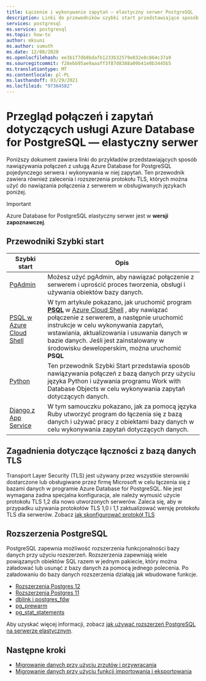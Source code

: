 ```yaml
---
title: Łączenie i wykonywanie zapytań — elastyczny serwer PostgreSQL
description: Linki do przewodników szybki start przedstawiające sposób nawiązywania połączeń z serwerem elastycznym Azure Database for PostgreSQL i uruchamiania zapytań.
services: postgresql
ms.service: postgresql
ms.topic: how-to
author: mksuni
ms.author: sumuth
ms.date: 12/08/2020
ms.openlocfilehash: ee3b1f7db8bdafb1233b32579e032e8c864c37a9
ms.sourcegitcommit: f28ebb95ae9aaaff3f87d8388a09b41e0b3445b5
ms.translationtype: MT
ms.contentlocale: pl-PL
ms.lasthandoff: 03/29/2021
ms.locfileid: "97364582"
---
```

# <a name="connect-and-query-overview-for-azure-database-for-postgresql--flexible-server"></a>Przegląd połączeń i zapytań dotyczących usługi Azure Database for PostgreSQL — elastyczny serwer

Poniższy dokument zawiera linki do przykładów przedstawiających sposób nawiązywania połączeń z usługą Azure Database for PostgreSQL pojedynczego serwera i wykonywania w niej zapytań. Ten przewodnik zawiera również zalecenia i rozszerzenia protokołu TLS, których można użyć do nawiązania połączenia z serwerem w obsługiwanych językach poniżej.

>[!IMPORTANT]
> Azure Database for PostgreSQL elastyczny serwer jest w **wersji zapoznawczej**.

## <a name="quickstarts"></a>Przewodniki Szybki start

| Szybki start | Opis |
|---|---|
|[PgAdmin](https://www.pgadmin.org/)|Możesz użyć pgAdmin, aby nawiązać połączenie z serwerem i uprościć proces tworzenia, obsługi i używania obiektów bazy danych.|
|[PSQL w Azure Cloud Shell](./quickstart-create-server-cli.md#connect-using-postgresql-command-line-client)|W tym artykule pokazano, jak uruchomić program [**PSQL**](https://www.postgresql.org/docs/current/static/app-psql.html) w [Azure Cloud Shell](../../cloud-shell/overview.md) , aby nawiązać połączenie z serwerem, a następnie uruchomić instrukcje w celu wykonywania zapytań, wstawiania, aktualizowania i usuwania danych w bazie danych. Jeśli jest zainstalowany w środowisku deweloperskim, można uruchomić **PSQL**|
|[Python](connect-python.md)|Ten przewodnik Szybki Start przedstawia sposób nawiązywania połączeń z bazą danych przy użyciu języka Python i używania programu Work with Database Objects w celu wykonywania zapytań dotyczących danych. |
|[Django z App Service](tutorial-django-app-service-postgres.md)|W tym samouczku pokazano, jak za pomocą języka Ruby utworzyć program do łączenia się z bazą danych i używać pracy z obiektami bazy danych w celu wykonywania zapytań dotyczących danych.|

## <a name="tls-considerations-for-database-connectivity"></a>Zagadnienia dotyczące łączności z bazą danych TLS

Transport Layer Security (TLS) jest używany przez wszystkie sterowniki dostarczone lub obsługiwane przez firmę Microsoft w celu łączenia się z bazami danych w programie Azure Database for PostgreSQL. Nie jest wymagana żadna specjalna konfiguracja, ale należy wymusić użycie protokołu TLS 1,2 dla nowo utworzonych serwerów. Zaleca się, aby w przypadku używania protokołów TLS 1,0 i 1,1 zaktualizować wersję protokołu TLS dla serwerów. Zobacz [jak skonfigurować protokół TLS](how-to-connect-tls-ssl.md)

## <a name="postgresql-extensions"></a>Rozszerzenia PostgreSQL

PostgreSQL zapewnia możliwość rozszerzenia funkcjonalności bazy danych przy użyciu rozszerzeń. Rozszerzenia zapewniają wiele powiązanych obiektów SQL razem w jednym pakiecie, który można załadować lub usunąć z bazy danych za pomocą jednego polecenia. Po załadowaniu do bazy danych rozszerzenia działają jak wbudowane funkcje.

- [Rozszerzenia Postgres 12](./concepts-extensions.md#postgres-12-extensions)
- [Rozszerzenia Postgres 11](./concepts-extensions.md#postgres-11-extensions)
- [dblink i postgres_fdw](./concepts-extensions.md#dblink-and-postgres_fdw)
- [pg_prewarm](./concepts-extensions.md#pg_prewarm)
- [pg_stat_statements](./concepts-extensions.md#pg_stat_statements)

Aby uzyskać więcej informacji, zobacz [jak używać rozszerzeń PostgreSQL na serwerze elastycznym](concepts-extensions.md).

## <a name="next-steps"></a>Następne kroki

- [Migrowanie danych przy użyciu zrzutów i przywracania](../howto-migrate-using-dump-and-restore.md)
- [Migrowanie danych przy użyciu funkcji importowania i eksportowania](../howto-migrate-using-export-and-import.md)
